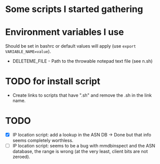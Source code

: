 # Some scripts I started gathering

# Environment variables I use
Should be set in bashrc or default values will apply (use `export VARIABLE_NAME=value`).

* DELETEME_FILE - Path to the throwable notepad text file (see n.sh)

# TODO for install script
- Create links to scripts that have ".sh" and remove the .sh in the link name.

# TODO
- [x] IP location script: add a lookup in the ASN DB -> Done but that info seems completely worthless.
- [ ] IP location script: seems to be a bug with mmdbinspect and the ASN database, the range is wrong (at the very least, client bits are not zeroed).